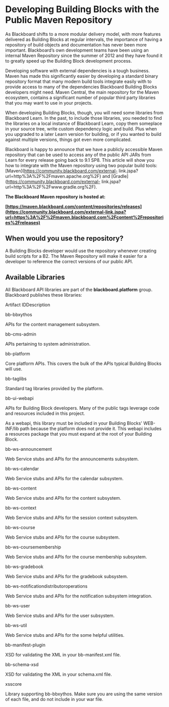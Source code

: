 # Developing Building Blocks with the Public Maven Repository
As Blackboard shifts to a more modular delivery model, with more features
delivered as Building Blocks at regular intervals, the importance of having a
repository of build objects and documentation has never been more important.
Blackboard’s own development teams have been using an internal Maven
Repository since the summer of 2012 and they have found it to greatly speed up
the Building Block development process.

Developing software with external dependencies is a tough business. Maven has
made this significantly easier by developing a standard binary repository
format that many modern build tools integrate easily with to provide access to
many of the dependencies Blackboard Building Blocks developers might need.
Maven Central, the main repository for the Maven ecosystem, contains a
significant number of popular third party libraries that you may want to use
in your projects.

When developing Building Blocks, though, you will need some libraries from
Blackboard Learn. In the past, to include those libraries, you needed to find
the libraries on a local instance of Blackboard Learn, copy them someplace in
your source tree, write custom dependency logic and build. Plus when you
upgraded to a later Learn version for building, or if you wanted to build
against multiple versions, things got even more complicated.

Blackboard is happy to announce that we have a publicly accessible Maven
repository that can be used to access any of the public API JARs from Learn
for every release going back to 9.1 SP8. This article will show you how to
integrate with the Maven repository using two popular build tools:
[Maven](https://community.blackboard.com/external-
link.jspa?url=http%3A%2F%2Fmaven.apache.org%2F) and
[Gradle](https://community.blackboard.com/external-
link.jspa?url=http%3A%2F%2Fwww.gradle.org%2F).

**The Blackboard Maven repository is hosted at:**

**[https://maven.blackboard.com/content/repositories/releases](https://community.blackboard.com/external-link.jspa?url=https%3A%2F%2Fmaven.blackboard.com%2Fcontent%2Frepositories%2Freleases)**

## When would you use the repository?

A Building Blocks developer would use the repository whenever creating build
scripts for a B2. The Maven Repository will make it easier for a developer to
reference the correct versions of our public API.

## Available Libraries

All Blackboard API libraries are part of the **blackboard.platform** group.
Blackboard publishes these libraries:

Artifact IDDescription

bb-bbxythos

APIs for the content management subsystem.

bb-cms-admin

APIs pertaining to system administration.

bb-platform

Core platform APIs. This covers the bulk of the APIs typical Building Blocks
will use.

bb-taglibs

Standard tag libraries provided by the platform.

bb-ui-webapi

APIs for Building Block developers. Many of the public tags leverage code and
resources included in this project.

As a webapi, this library must be included in your Building Blocks' WEB-
INF/lib path because the platform does not provide it. This webapi includes a
resources package that you must expand at the root of your Building Block.

bb-ws-announcement

Web Service stubs and APIs for the announcements subsystem.

bb-ws-calendar

Web Service stubs and APIs for the calendar subsystem.

bb-ws-content

Web Service stubs and APIs for the content subsystem.

bb-ws-context

Web Service stubs and APIs for the session context subsystem.

bb-ws-course

Web Service stubs and APIs for the course subsystem.

bb-ws-coursemembership

Web Service stubs and APIs for the course membership subsystem.

bb-ws-gradebook

Web Service stubs and APIs for the gradebook subsystem.

bb-ws-notificationdistributoroperations

Web Service stubs and APIs for the notification subsystem integration.

bb-ws-user

Web Service stubs and APIs for the user subsystem.

bb-ws-util

Web Service stubs and APIs for the some helpful utilities.

bb-manifest-plugin

XSD for validating the XML in your bb-manifest.xml file.

bb-schema-xsd

XSD for validating the XML in your schema.xml file.

xsscore

Library supporting bb-bbxythos. Make sure you are using the same version of
each file, and do not include in your war file.

